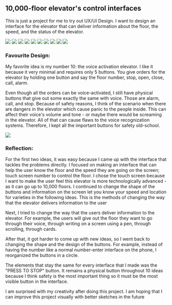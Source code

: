## 10,000-floor elevator's control interfaces


This is just a project for me to try out UX/UI Design. I want to design an interface for the elevator that can deliver information about the floor, the speed, and the status of the elevator. 

![](Elevator.png)
![](Elevator1&2.png)
![](Elevator3.png)
![](Elevator4.png)
![](Elevator5.png)
![](Elevator6.png)
![](Elevator7.png)
![](Elevator8.png)
![](Elevator9.png)
![](Elevator10.png)

### Favourite Design:
My favorite idea is my number 10: the voice activation elevator. I like it because it very minimal and requires only 5 buttons. You give orders for the elevator by holding one button and say the floor number, stop, open, close, call, alarm.


Even though all the orders can be voice-activated, I still have physical buttons that give out some exactly the same with voice. Those are alarm, call, and stop. Because of safety reasons, I think of the scenario when there are dangers in the elevator which cause panic to the people inside. This can affect their voice's volume and tone - or maybe there would be screaming in the elevator. All of that can cause flaws to the voice recognization systems. Therefore, I kept all the important buttons for safety old-school.


![](Elevator10.png)


### Reflection: 

For the first two ideas, it was easy because I came up with the interface that tackles the problems directly. I focused on making an interface that can help the user know the floor and the speed they are going on the screen; touch screen number to control the floor. I chose the touch screen because I want to make the user feel this elevator is more technologically advanced - as it can go up to 10,000 floors. I continued to change the shape of the buttons and information on the screen let you know your speed and location for varieties in the following ideas. This is the methods of changing the way that the elevator delivers information to the user

Next, I tried to change the way that the users deliver information to the elevator. For example, the users will give out the floor they want to go through their voice, through writing on a screen using a pen, through scrolling, through cards.

After that, it got harder to come up with new ideas, so I went back to changing the shape and the design of the buttons. For example, instead of having the number like a normal number-enter interface on the phone, I reorganized the buttons in a circle.

The elements that stay the same for every interface that I made was the "PRESS TO STOP" button. It remains a physical button throughout 10 ideas because I think safety is the most important thing so it must be the most visible button in the interface.


I am surprised with my creativity after doing this project. I am hoping that I can improve this project visually with better sketches in the future
